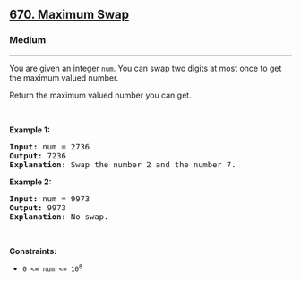 <h2><a href="https://leetcode.com/problems/maximum-swap/">670. Maximum Swap</a></h2>
<h3>Medium</h3>
<hr>
<div>
<p>You are given an integer <code>num</code>. You can swap two digits at most once to get the maximum valued number.</p>

<p>Return the maximum valued number you can get.</p>

<p>&nbsp;</p>
<p><strong class="example">Example 1:</strong></p>

<pre><strong>Input:</strong> num = 2736
<strong>Output:</strong> 7236
<strong>Explanation:</strong> Swap the number 2 and the number 7.
</pre>

<p><strong class="example">Example 2:</strong></p>

<pre><strong>Input:</strong> num = 9973
<strong>Output:</strong> 9973
<strong>Explanation:</strong> No swap.
</pre>

<p>&nbsp;</p>
<p><strong>Constraints:</strong></p>

<ul>
	<li><code>0 &lt;= num &lt;= 10<sup>8</sup></code></li>
</ul>
</div>
